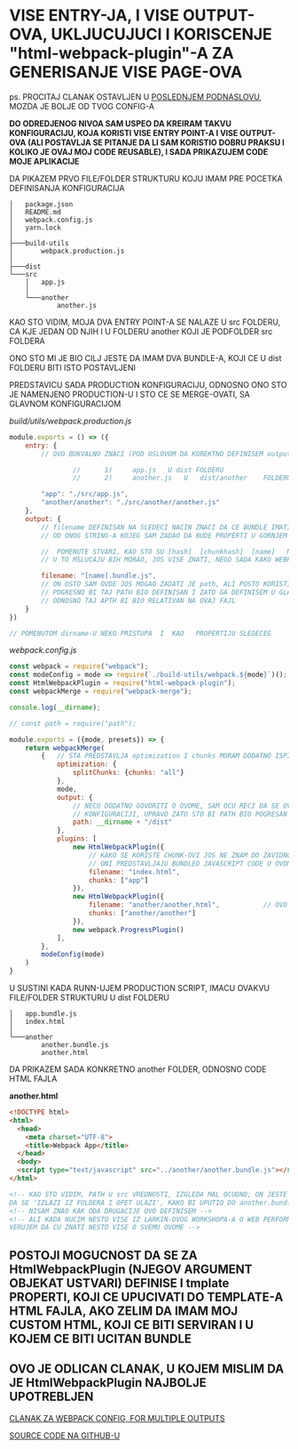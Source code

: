 # VISE ENTRY-JA, I VISE OUTPUT-OVA, UKLJUCUJUCI I KORISCENJE "html-webpack-plugin"-A ZA GENERISANJE VISE PAGE-OVA

ps. PROCITAJ CLANAK OSTAVLJEN U [POSLEDNJEM PODNASLOVU](#ovo-je-odlican-clanak-u-kojem-mislim-da-je-htmlwebpackplugin-najbolje-upotrebljen), MOZDA JE BOLJE OD TVOG CONFIG-A

**DO ODREDJENOG NIVOA SAM USPEO DA KREIRAM TAKVU KONFIGURACIJU, KOJA KORISTI VISE ENTRY POINT-A I VISE OUTPUT-OVA (ALI POSTAVLJA SE PITANJE DA LI SAM KORISTIO DOBRU PRAKSU I KOLIKO JE OVAJ MOJ CODE REUSABLE), I SADA PRIKAZUJEM CODE MOJE APLIKACIJE**

DA PIKAZEM PRVO FILE/FOLDER STRUKTURU KOJU IMAM PRE POCETKA DEFINISANJA KONFIGURACIJA

```linux
│   package.json
│   README.md
│   webpack.config.js
│   yarn.lock
│
├───build-utils
│       webpack.production.js
│
├───dist
└───src
    │   app.js
    │
    └───another
            another.js
```

KAO STO VIDIM, MOJA DVA ENTRY POINT-A SE NALAZE U src FOLDERU, CA KJE JEDAN OD NJIH I U FOLDERU another KOJI JE PODFOLDER src FOLDERA

ONO STO MI JE BIO CILJ JESTE DA IMAM DVA BUNDLE-A, KOJI CE U dist FOLDERU BITI ISTO POSTAVLJENI

PREDSTAVICU SADA PRODUCTION KONFIGURACIJU, ODNOSNO ONO STO JE NAMENJENO PRODUCTION-U I STO CE SE MERGE-OVATI, SA GLAVNOM KONFIGURACIJOM

*build/utils/webpack.production.js*

```javascript
module.exports = () => ({
    entry: {
        // OVO BUKVALNO ZNACI (POD USLOVOM DA KOREKTNO DEFINISEM output) DA CU IMATI DVA FAJLA

                //      1)     app.js   U dist FOLDERU
                //      2)     another.js   U   dist/another    FOLDERU

        "app": "./src/app.js",
        "another/another": "./src/another/another.js"
    },
    output: {
        // filename DEFINISAN NA SLEDECI NACIN ZNACI DA CE BUNDLE IMATI IME, KOJE SE PROSLEDJUJE, UPRAVO
        // OD ONOG STRING-A KOJEG SAM ZADAO DA BUDE PROPERTI U GORNJEM entry OBJEKTU

        //  POMENUTE STVARI, KAO STO SU [hash]  [chunkhash]  [name]   MORAM DODATNO ISPITATI
        // U TO MSLUCAJU BIH MORAO, JOS VISE ZNATI, NEGO SADA KAKO WEBPACK FUNKCIONISE UNDER THE HOOD

        filename: "[name].bundle.js",
        // ON OSTO SAM OVDE JOS MOGAO ZADATI JE path, ALI POSTO KORISTIM __dirname (NE ZNAM DA LI JE OVAJ __dirname PROPERTI GLOBALNOG CONTEXT-A, ILI JE VEZAN DIREKTN OZA WEBPACK)
        // POGRESNO BI TAJ PATH BIO DEFINISAN I ZATO GA DEFINISEM U GLAVNOJ KONFIGURACIJI
        // ODNOSNO TAJ APTH BI BIO RELATIVAN NA OVAJ FAJL
    }
})

// POMENUTOM dirname-U NEKO PRISTUPA  I  KAO   PROPERTIJU SLEDECEG       require("path") 
```

*webpack.config.js*

```javascript
const webpack = require("webpack");
const modeConfig = mode => require(`./build-utils/webpack.${mode}`)();
const HtmlWebpackPlugin = require("html-webpack-plugin");
const webpackMerge = require("webpack-merge");

console.log(__dirname);

// const path = require("path");

module.exports = ({mode, presets}) => {
    return webpackMerge(
        {   // STA PREDSTAVLJA optimization I chunks MORAM DODATNO ISPITATI
            optimization: {
                splitChunks: {chunks: "all"}
            },
            mode,
            output: {
                // NECU DODATNO GOVORITI O OVOME, SAM OCU RECI DA SE OVO NE NALAZI U PRODUCTION
                // KONFIGURACIJI, UPRAVO ZATO STO BI PATH BIO POGRESAN
                path: __dirname + "/dist"
            },
            plugins: [
                new HtmlWebpackPlugin({
                    // KAKO SE KORISTE CHUNK-OVI JOS NE ZNAM DO ZAVIDNOG NIVOA, ALI JSNO MI JE DA
                    // ONI PREDSTAVLJAJU BUNDLED JAVASCRIPT CODE U OVOM OVDE KONKRETNOM SLUCAJU 
                    filename: "index.html",
                    chunks: ["app"] 
                }),
                new HtmlWebpackPlugin({
                    filename: "another/another.html",           // OVO MALO IZGLEDA CUDNO, ALI MORAO SAM OVAKO DA DEFINISEM
                    chunks: ["another/another"]
                }),
                new webpack.ProgressPlugin()
            ],
        },
        modeConfig(mode)
    )
}
```

U SUSTINI KADA RUNN-UJEM PRODUCTION SCRIPT, IMACU OVAKVU FILE/FOLDER STRUKTURU U dist FOLDERU

```linux
│   app.bundle.js
│   index.html
│
└───another
        another.bundle.js
        another.html
```

DA PRIKAZEM SADA KONKRETNO another FOLDER, ODNOSNO CODE HTML FAJLA

**another.html**

```html
<!DOCTYPE html>
<html>
  <head>
    <meta charset="UTF-8">
    <title>Webpack App</title>
  </head>
  <body>
  <script type="text/javascript" src="../another/another.bundle.js"></script></body>
</html>

<!-- KAO STO VIDIM, PATH U src VREDNOSTI, IZGLEDA MAL OCUDNO; ON JESTE VALIDAN, ALI SAM DEFINISAO
DA SE 'IZLAZI IZ FOLDERA I OPET ULAZI', KAKO BI UPUTIO DO another.bundle.js  -->
<!-- NISAM ZNAO KAK ODA DRUGACIJE OVO DEFINISEM -->
<!-- ALI KADA NUCIM NESTO VISE IZ LARKIN-OVOG WORKSHOPA-A O WEB PERFORMANCE-MA I CODE SPLITTING-U
VERUJEM DA CU ZNATI NESTO VISE O SVEMU OVOME -->
```

## POSTOJI MOGUCNOST DA SE ZA HtmlWebpackPlugin (NJEGOV ARGUMENT OBJEKAT USTVARI) DEFINISE I tmplate PROPERTI, KOJI CE UPUCIVATI DO TEMPLATE-A HTML FAJLA, AKO ZELIM DA IMAM MOJ CUSTOM HTML, KOJI CE BITI SERVIRAN I U KOJEM CE BITI UCITAN BUNDLE

## OVO JE ODLICAN CLANAK, U KOJEM MISLIM DA JE HtmlWebpackPlugin NAJBOLJE UPOTREBLJEN

[CLANAK ZA WEBPACK CONFIG, FOR MULTIPLE OUTPUTS](https://www.ivarprudnikov.com/static-website-multiple-html-pages-using-webpack-plus-github-example/)

[SOURCE CODE NA GITHUB-U](https://github.com/ivarprudnikov/webpack-static-html-pages)